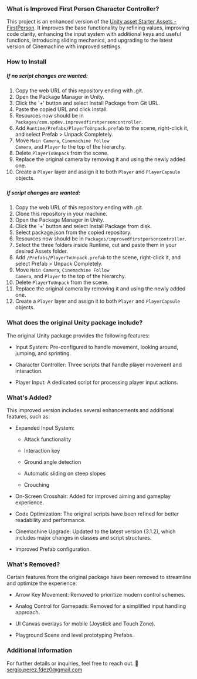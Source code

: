 ### What is Improved First Person Character Controller?

This project is an enhanced version of the [Unity asset Starter Assets - FirstPerson](https://assetstore.unity.com/packages/essentials/starter-assets-firstperson-updates-in-new-charactercontroller-pa-196525). It improves the base functionality by refining values, improving code clarity, enhancing the input system with additional keys and useful functions, introducing sliding mechanics, and upgrading to the latest version of Cinemachine with improved settings.

### How to Install

##### If no script changes are wanted:
1. Copy the web URL of this repository ending with .git. 
2. Open the Package Manager in Unity.
3. Click the '+' button and select Install Package from Git URL.
4. Paste the copied URL and click Install.
5. Resources now should be in <code>Packages/com.spdev.improvedfirstpersoncontroller</code>.
6. Add <code>Runtime/Prefabs/PlayerToUnpack.prefab</code> to the scene, right-click it, and select Prefab > Unpack Completely.
7. Move <code>Main Camera</code>, <code>Cinemachine Follow Camera</code>, and <code>Player</code> to the top of the hierarchy.
8. Delete <code>PlayerToUnpack</code> from the scene.
9.  Replace the original camera by removing it and using the newly added one.
10. Create a <code>Player</code> layer and assign it to both <code>Player</code> and <code>PlayerCapsule</code> objects.

###
##### If script changes are wanted:
1. Copy the web URL of this repository ending with .git. 
2. Clone this repository in your machine.
3. Open the Package Manager in Unity.
4. Click the '+' button and select Install Package from disk.
5. Select package.json from the copied repository.
6. Resources now should be in <code>Packages/improvedfirstpersoncontroller</code>.
7. Select the three folders inside Runtime, cut and paste them in your desired Assets folder.
8. Add <code>/Prefabs/PlayerToUnpack.prefab</code> to the scene, right-click it, and select Prefab > Unpack Completely.
9. Move <code>Main Camera</code>, <code>Cinemachine Follow Camera</code>, and <code>Player</code> to the top of the hierarchy.
10. Delete <code>PlayerToUnpack</code> from the scene.
11. Replace the original camera by removing it and using the newly added one.
12. Create a <code>Player</code> layer and assign it to both <code>Player</code> and <code>PlayerCapsule</code> objects.

### What does the original Unity package include?

The original Unity package provides the following features:

- Input System: Pre-configured to handle movement, looking around, jumping, and sprinting.

- Character Controller: Three scripts that handle player movement and interaction.

- Player Input: A dedicated script for processing player input actions.

### What's Added?

This improved version includes several enhancements and additional features, such as:

- Expanded Input System:

    - Attack functionality

    - Interaction key

    - Ground angle detection

    - Automatic sliding on steep slopes

    - Crouching

- On-Screen Crosshair: Added for improved aiming and gameplay experience.

- Code Optimization: The original scripts have been refined for better readability and performance.

- Cinemachine Upgrade: Updated to the latest version (3.1.2), which includes major changes in classes and script structures.
- Improved Prefab configuration.

### What's Removed?

Certain features from the original package have been removed to streamline and optimize the experience:

- Arrow Key Movement: Removed to prioritize modern control schemes.

- Analog Control for Gamepads: Removed for a simplified input handling approach.

- UI Canvas overlays for mobile (Joystick and Touch Zone).

- Playground Scene and level prototyping Prefabs.

### Additional Information

For further details or inquiries, feel free to reach out.
📧 sergio.perez.fdez0@gmail.com